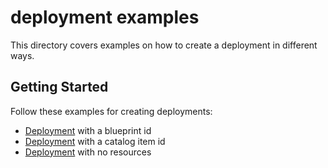 # deployment examples

This directory covers examples on how to create a deployment in different ways. 

## Getting Started

Follow these examples for creating deployments:

* [Deployment](blueprint/README.md) with a blueprint id
* [Deployment](catalog_item/README.md) with a catalog item id
* [Deployment](no_resources/README.md) with no resources